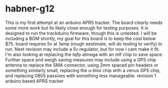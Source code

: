 habner-g12
==========
This is my first attempt at an arduino APRS tracker. The board clearly needs some more work but its likely close
enough for testing purposes. It is designed to run the trackduino firmware, though this is untested. I will be including a BOM shortly, my goal for this board is to keep the cost below $75.
board requires 5v at 1amp (rough eestimate, will do testing to verify) to run. Next revision may include a 5v 
regulator, but for now I cant make it fit. I'm also looking at replacing the tqfp atmega with an mlf chip to save
space. Further space and weigh saving measures may include using a GPS chip antenna to replace the SMA connector,
using 2mm spaced pin headers or something similarly small, replacing the u-blox chip with a venus GPS chip, and 
replacing 0805 passives with something less manageable. 
revision 1 arduino based APRS tracker

